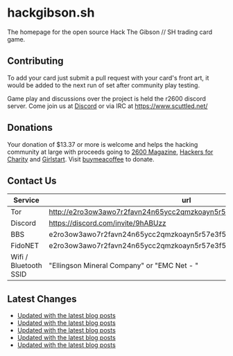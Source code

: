 # hackgibson.sh
The homepage for the open source Hack The Gibson // SH trading card game.


## Contributing

To add your card just submit a pull request with your card's front art, it would be added to the next run of set after community play testing.

Game play and discussions over the project is held the r2600 discord server. Come join us at [Discord](https://discord.com/invite/9hABUzz) or via IRC at https://www.scuttled.net/


## Donations

Your donation of $13.37 or more is welcome and helps the hacking community at large with proceeds going to [2600 Magazine](https://2600.com/), [Hackers for Charity](https://hackersforcharity.org) and [Girlstart](https://girlstart.org).  Visit [buymeacoffee](https://www.buymeacoffee.com/hackgibson.sh) to donate.


## Contact Us

Service | url
-|-
Tor | http://e2ro3ow3awo7r2favn24n65ycc2qmzkoayn5r57e3f56nvjwdcgg32ad.onion
Discord | https://discord.com/invite/9hABUzz
BBS | e2ro3ow3awo7r2favn24n65ycc2qmzkoayn5r57e3f56nvjwdcgg32ad.onion:23
FidoNET | e2ro3ow3awo7r2favn24n65ycc2qmzkoayn5r57e3f56nvjwdcgg32ad.onion:24554
Wifi / Bluetooth SSID | "Ellingson Mineral Company" or "EMC Net - <fidonet address>"

## Latest Changes
<!-- BLOG-POST-LIST:START -->
- [Updated with the latest blog posts](https://github.com/DFW2600/hackgibson.sh/commit/e2f3bb5d2897bb17af4306dd096c37530af6bcf7)
- [Updated with the latest blog posts](https://github.com/DFW2600/hackgibson.sh/commit/c802afabf8e2214b11c55db8f0d015895e1677a3)
- [Updated with the latest blog posts](https://github.com/DFW2600/hackgibson.sh/commit/15caa2884519ead011e4eb0b74883fcd139fbf5e)
- [Updated with the latest blog posts](https://github.com/DFW2600/hackgibson.sh/commit/b1267ee3382515c74c0cdb99427975b787b26fd9)
- [Updated with the latest blog posts](https://github.com/DFW2600/hackgibson.sh/commit/65ed39f2bb51fac7e04f09e5917c6f5908f72996)
<!-- BLOG-POST-LIST:END -->
